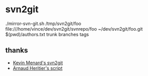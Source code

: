 # svn2git
./mirror-svn-git.sh /tmp/svn2git/foo file:///home/vince/dev/svn2git/svnrepo/foo ~/dev/svn2git/foo.git $(pwd)/authors.txt trunk branches tags

## thanks

* [Kevin Menard's svn2git](https://github.com/nirvdrum/svn2git)
* [Arnaud Heritier's script](https://gist.github.com/aheritier/8824148)

